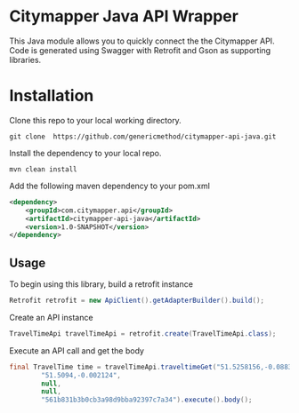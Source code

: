 # Citymapper Java API Wrapper
This Java module allows you to quickly connect the the Citymapper API.
Code is generated using Swagger with Retrofit and Gson as supporting libraries.

# Installation

Clone this repo to your local working directory.

```
git clone  https://github.com/genericmethod/citymapper-api-java.git
```

Install the dependency to your local repo.

```
mvn clean install
````
Add the following maven dependency to your pom.xml

```xml
<dependency>
    <groupId>com.citymapper.api</groupId>
    <artifactId>citymapper-api-java</artifactId>
    <version>1.0-SNAPSHOT</version>
</dependency>
```
## Usage

To begin using this library, build a retrofit instance

```java
Retrofit retrofit = new ApiClient().getAdapterBuilder().build();
```

Create an API instance

```java
TravelTimeApi travelTimeApi = retrofit.create(TravelTimeApi.class);
```

Execute an API call and get the body

```java
final TravelTime time = travelTimeApi.traveltimeGet("51.5258156,-0.08833669999999999",
        "51.5094,-0.002124",
        null,
        null,
        "561b831b3b0cb3a98d9bba92397c7a34").execute().body();
```




